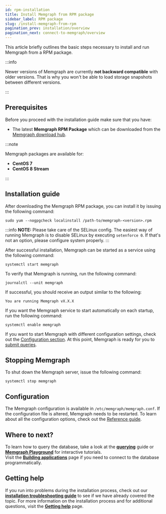 ```yaml
---
id: rpm-installation
title: Install Memgraph from RPM package
sidebar_label: RPM package
slug: /install-memgraph-from-rpm
pagination_prev: installation/overview
pagination_next: connect-to-memgraph/overview
---
```


This article briefly outlines the basic steps necessary to install and run
Memgraph from a RPM package.

:::info

Newer versions of Memgraph are currently **not backward compatible** with older
versions. That is why you won't be able to load storage snapshots between
different versions.

:::

## Prerequisites

Before you proceed with the installation guide make sure that you have:
* The latest **Memgraph RPM Package** which can be downloaded from the
  [Memgraph download hub](https://memgraph.com/download/).

:::note

Memgraph packages are available for:
- **CentOS 7**
- **CentOS 8 Stream**

:::

## Installation guide

After downloading the Memgraph RPM package, you can install it by issuing the
following command:

```console
sudo yum --nogpgcheck localinstall /path-to/memgraph-<version>.rpm
```

:::info
**NOTE:** Please take care of the SELinux config. The easiest way of
running Memgraph is to disable SELinux by executing `setenforce 0`. If that's
not an option, please configure system properly.
:::

After successful installation, Memgraph can be started as a service using the
following command:

```console
systemctl start memgraph
```

To verify that Memgraph is running, run the following command:

```console
journalctl --unit memgraph
```

If successful, you should receive an output similar to the following:

```console
You are running Memgraph vX.X.X
```

If you want the Memgraph service to start automatically on each startup, run the
following command:

```console
systemctl enable memgraph
```

If you want to start Memgraph with different configuration settings, check out
the [Configuration section](#configuration). At this point, Memgraph is ready for you
to [submit queries](/connect-to-memgraph/overview.mdx).

## Stopping Memgraph

To shut down the Memgraph server, issue the following command:

```console
systemctl stop memgraph
```

## Configuration

The Memgraph configuration is available in `/etc/memgraph/memgraph.conf`. If the
configuration file is altered, Memgraph needs to be restarted. To learn about
all the configuration options, check out the [Reference
guide](/reference-guide/configuration.md).

## Where to next?

To learn how to query the database, take a look at the
**[querying](/connect-to-memgraph/overview.mdx)** guide or **[Memgraph
Playground](https://playground.memgraph.com/)** for interactive tutorials.<br/>
Visit the **[Building applications](/connect-to-memgraph/drivers/overview.md)**
page if you need to connect to the database programmatically.

## Getting help

If you run into problems during the installation process, check out our
**[installation troubleshooting
guide](/installation/linux/linux-installation-troubleshooting.md)** to see if we
have already covered the topic. For more information on the installation process
and for additional questions, visit the **[Getting help](/help-center)** page.
